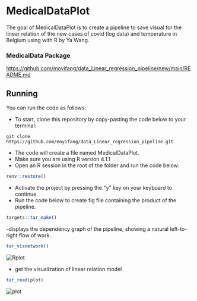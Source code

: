 # MedicalDataPlot

<!-- badges: start -->
<!-- badges: end -->

The goal of MedicalDataPlot is to create a pipeline to save visual for the linear relation of the new cases of covid (log data) and temperature in Belgium using  with R by Ya Wang. 

###  MedicalData Package
https://github.com/moyifang/data_Linear_regression_pipeline/new/main/README.md

## Running

You can run the code as follows:

- To start, clone this repository by copy-pasting the code below to your terminal:
```
git clone https://github.com/moyifang/data_Linear_regression_pipeline.git
```
- The code will create a file named MedicalDataPlot. 
- Make sure you are using R version 4.1.1
- Open an R session in the root of the folder and run the code below:

``` r
renv::restore()
```
- Activate the project by pressing the "y" key on your keyboard to continue. 
- Run the code below to create fig file containing the product of the pipeline. 
``` r
targets::tar_make()
``` 
-displays the dependency graph of the pipeline, showing a natural left-to-right flow of work.
``` r
tar_visnetwork()
``` 
![Rplot](https://user-images.githubusercontent.com/65603840/215220153-48526d27-109c-48c6-b142-3ed30f27905b.png)

- get the visualization of linear relation model 
``` r
tar_read(plot)
``` 
![plot](https://user-images.githubusercontent.com/65603840/215219976-1572055d-bd1a-4e46-a778-c1ba145c484a.png)
